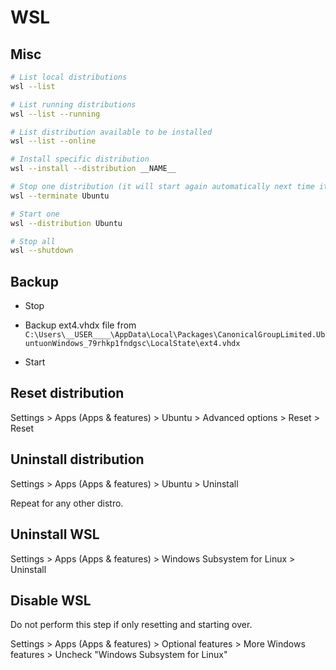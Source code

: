 # WSL

## Misc

```sh
# List local distributions
wsl --list

# List running distributions
wsl --list --running

# List distribution available to be installed
wsl --list --online

# Install specific distribution
wsl --install --distribution __NAME__

# Stop one distribution (it will start again automatically next time it is opened)
wsl --terminate Ubuntu

# Start one
wsl --distribution Ubuntu

# Stop all
wsl --shutdown
```

## Backup

- Stop

- Backup ext4.vhdx file from `C:\Users\__USER____\AppData\Local\Packages\CanonicalGroupLimited.UbuntuonWindows_79rhkp1fndgsc\LocalState\ext4.vhdx`

- Start

## Reset distribution

Settings > Apps (Apps & features) > Ubuntu > Advanced options > Reset > Reset

## Uninstall distribution

Settings > Apps (Apps & features) > Ubuntu > Uninstall

Repeat for any other distro.

## Uninstall WSL

Settings > Apps (Apps & features) > Windows Subsystem for Linux > Uninstall

## Disable WSL

Do not perform this step if only resetting and starting over.

Settings > Apps (Apps & features) > Optional features > More Windows features > Uncheck "Windows Subsystem for Linux"
